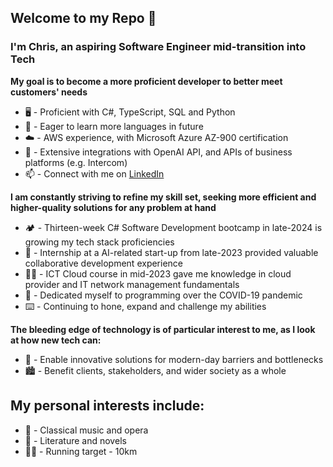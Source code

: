 Welcome to my Repo 👋
---
### I'm Chris, an aspiring Software Engineer mid-transition into Tech
**My goal is to become a more proficient developer to better meet customers' needs**
- 🖥️ - Proficient with C#, TypeScript, SQL and Python
- 🎯 - Eager to learn more languages in future
- ☁️ - AWS experience, with Microsoft Azure AZ-900 certification
- 🤖 - Extensive integrations with OpenAI API, and APIs of business platforms (e.g. Intercom)
- 📫 - Connect with me on [LinkedIn](https://www.linkedin.com/in/leecgh/)

**I am constantly striving to refine my skill set, seeking more efficient and higher-quality solutions for any problem at hand**
- 🏕️ - Thirteen-week C# Software Development bootcamp in late-2024 is growing my tech stack proficiencies
- 🏢 - Internship at a AI-related start-up from late-2023 provided valuable collaborative development experience
- 🧑‍🏫 - ICT Cloud course in mid-2023 gave me knowledge in cloud provider and IT network management fundamentals
- 📅 - Dedicated myself to programming over the COVID-19 pandemic
- ⌨️ - Continuing to hone, expand and challenge my abilities

**The bleeding edge of technology is of particular interest to me, as I look at how new tech can:**
- 🔬 - Enable innovative solutions for modern-day barriers and bottlenecks
- 🏙️ - Benefit clients, stakeholders, and wider society as a whole

My personal interests include:
---
- 🎻 - Classical music and opera
- 📖 - Literature and novels
- 🏃‍♂️ - Running target - 10km
